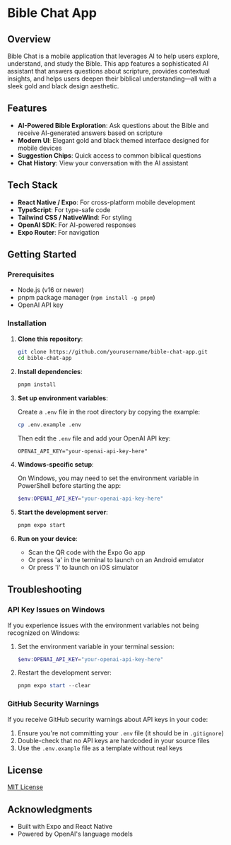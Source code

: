 # Bible Chat App

## Overview

Bible Chat is a mobile application that leverages AI to help users explore, understand, and study the Bible. This app features a sophisticated AI assistant that answers questions about scripture, provides contextual insights, and helps users deepen their biblical understanding—all with a sleek gold and black design aesthetic.

## Features

- **AI-Powered Bible Exploration**: Ask questions about the Bible and receive AI-generated answers based on scripture
- **Modern UI**: Elegant gold and black themed interface designed for mobile devices
- **Suggestion Chips**: Quick access to common biblical questions
- **Chat History**: View your conversation with the AI assistant

## Tech Stack

- **React Native / Expo**: For cross-platform mobile development
- **TypeScript**: For type-safe code
- **Tailwind CSS / NativeWind**: For styling
- **OpenAI SDK**: For AI-powered responses
- **Expo Router**: For navigation

## Getting Started

### Prerequisites

- Node.js (v16 or newer)
- pnpm package manager (`npm install -g pnpm`)
- OpenAI API key

### Installation

1. **Clone this repository**:

   ```bash
   git clone https://github.com/yourusername/bible-chat-app.git
   cd bible-chat-app
   ```

2. **Install dependencies**:

   ```bash
   pnpm install
   ```

3. **Set up environment variables**:

   Create a `.env` file in the root directory by copying the example:

   ```bash
   cp .env.example .env
   ```

   Then edit the `.env` file and add your OpenAI API key:

   ```
   OPENAI_API_KEY="your-openai-api-key-here"
   ```

4. **Windows-specific setup**:

   On Windows, you may need to set the environment variable in PowerShell before starting the app:

   ```powershell
   $env:OPENAI_API_KEY="your-openai-api-key-here"
   ```

5. **Start the development server**:

   ```bash
   pnpm expo start
   ```

6. **Run on your device**:
   - Scan the QR code with the Expo Go app
   - Or press 'a' in the terminal to launch on an Android emulator
   - Or press 'i' to launch on iOS simulator

## Troubleshooting

### API Key Issues on Windows

If you experience issues with the environment variables not being recognized on Windows:

1. Set the environment variable in your terminal session:

   ```powershell
   $env:OPENAI_API_KEY="your-openai-api-key-here"
   ```

2. Restart the development server:
   ```powershell
   pnpm expo start --clear
   ```

### GitHub Security Warnings

If you receive GitHub security warnings about API keys in your code:

1. Ensure you're not committing your `.env` file (it should be in `.gitignore`)
2. Double-check that no API keys are hardcoded in your source files
3. Use the `.env.example` file as a template without real keys

## License

[MIT License](LICENSE)

## Acknowledgments

- Built with Expo and React Native
- Powered by OpenAI's language models
